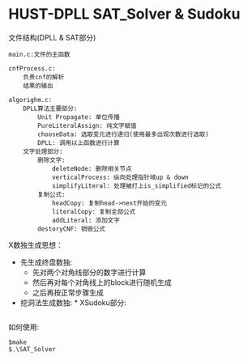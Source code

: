 # HUST-DPLL SAT_Solver & Sudoku
文件结构(DPLL & SAT部分)
```
main.c:文件的主函数

cnfProcess.c:
    负责cnf的解析
    结果的输出

algorighm.c:
    DPLL算法主要部分:
        Unit Propagate: 单位传播
        PureLiteralAssign: 纯文字赋值
        chooseData: 选取变元进行递归(使用最多出现次数进行选取)
        DPLL: 调用以上函数进行计算
    文字处理部分:
        删除文字:
            deleteNode: 删除相关节点
            verticalProcess: 纵向处理指针域up & down
            simplifyLiteral: 处理被打上is_simplified标记的公式
        复制公式:
            headCopy: 复制head->next开始的变元
            literalCopy: 复制全部公式
            addLiteral: 添加文字
        destoryCNF: 销毁公式
```

X数独生成思想：
* 先生成终盘数独:
  * 先对两个对角线部分的数字进行计算
  * 然后再对每个对角线上的block进行随机生成
  * 之后再按正常步骤生成
* 挖洞法生成数独:
  * 
XSudoku部分:
```

```

如何使用:
```
$make
$.\SAT_Solver
```